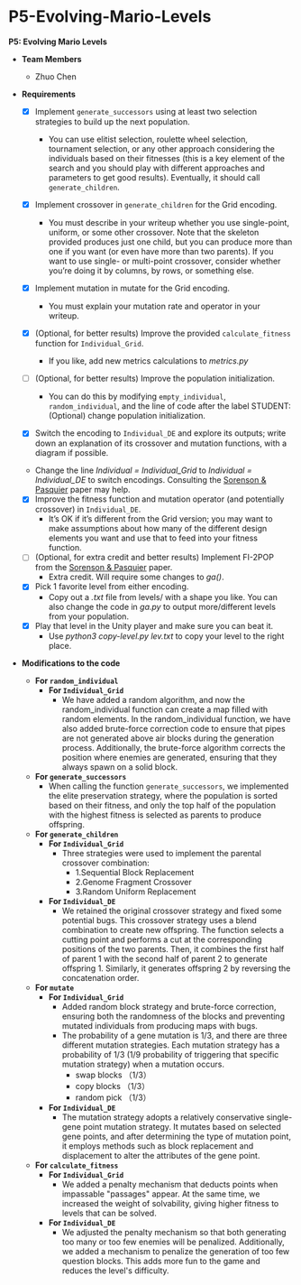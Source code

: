 # P5-Evolving-Mario-Levels
**P5: Evolving Mario Levels**  
- **Team Members**  
  - Zhuo Chen  

- **Requirements**
  - [X] Implement `generate_successors` using at least two selection strategies to build up the next population.  
      - You can use elitist selection, roulette wheel selection, tournament selection, or any other approach considering the individuals based on their fitnesses (this is a key element of the search and you should play with different approaches and parameters to get good results). Eventually, it should call `generate_children`.  
  - [x] Implement crossover in `generate_children` for the Grid encoding.  
    - You must describe in your writeup whether you use single-point, uniform, or some other crossover. Note that the skeleton provided produces just one child, but you can produce more than one if you want (or even have more than two parents). If you want to use single- or multi-point crossover, consider whether you’re doing it by columns, by rows, or something else.
 
  - [x] Implement mutation in mutate for the Grid encoding.  
    - You must explain your mutation rate and operator in your writeup.
 
  - [x] (Optional, for better results) Improve the provided `calculate_fitness` function for `Individual_Grid`.  
    - If you like, add new metrics calculations to _metrics.py_

  - [ ] (Optional, for better results) Improve the population initialization.  
    - You can do this by modifying `empty_individual`, `random_individual`, and the line of code after the label STUDENT: (Optional) change population initialization.
 
  - [x]  Switch the encoding to `Individual_DE` and explore its outputs; write down an explanation of its crossover and mutation functions, with a diagram if possible.
    - Change the line *Individual = Individual_Grid* to *Individual = Individual_DE* to switch encodings. Consulting the [Sorenson & Pasquier](https://www.researchgate.net/profile/Philippe-Pasquier-2/publication/220867545_Towards_a_Generic_Framework_for_Automated_Video_Game_Level_Creation/links/0912f510ac2bed57d1000000/Towards-a-Generic-Framework-for-Automated-Video-Game-Level-Creation.pdf) paper may help.
 
  - [x] Improve the fitness function and mutation operator (and potentially crossover) in `Individual_DE`.
    - It’s OK if it’s different from the Grid version; you may want to make assumptions about how many of the different design elements you want and use that to feed into your fitness function.
  - [ ] (Optional, for extra credit and better results) Implement FI-2POP from the [Sorenson & Pasquier](https://www.researchgate.net/profile/Philippe-Pasquier-2/publication/220867545_Towards_a_Generic_Framework_for_Automated_Video_Game_Level_Creation/links/0912f510ac2bed57d1000000/Towards-a-Generic-Framework-for-Automated-Video-Game-Level-Creation.pdf) paper.
    - Extra credit. Will require some changes to *ga()*.
  - [x] Pick 1 favorite level from either encoding.
    - Copy out a *.txt* file from levels/ with a shape you like. You can also change the code in *ga.py* to output more/different levels from your population.
  - [x] Play that level in the Unity player and make sure you can beat it.
    - Use *python3* *copy-level.py* *lev.txt* to copy your level to the right place.
- **Modifications to the code**  
   - **For `random_individual`**  
      - **For `Individual_Grid`**  
          - We have added a random algorithm, and now the random_individual function can create a map filled with random elements. In the random_individual function, we have also added brute-force correction code to ensure that pipes are not generated above air blocks during the generation process. Additionally, the brute-force algorithm corrects the position where enemies are generated, ensuring that they always spawn on a solid block.  
   - **For `generate_successors`**  
      - When calling the function `generate_successors`, we implemented the elite preservation strategy, where the population is sorted based on their fitness, and only the top half of the population with the highest fitness is selected as parents to produce offspring.  
   - **For `generate_children`**  
      - **For `Individual_Grid`**  
        - Three strategies were used to implement the parental crossover combination:  
          - 1.Sequential Block Replacement  
          - 2.Genome Fragment Crossover  
          - 3.Random Uniform Replacement  
     - **For `Individual_DE`**
       - We retained the original crossover strategy and fixed some potential bugs. This crossover strategy uses a blend combination to create new offspring. The function selects a cutting point and performs a cut at the corresponding positions of the two parents. Then, it combines the first half of parent 1 with the second half of parent 2 to generate offspring 1. Similarly, it generates offspring 2 by reversing the concatenation order.  
   - **For `mutate`**  
      - **For `Individual_Grid`**   
        - Added random block strategy and brute-force correction, ensuring both the randomness of the blocks and preventing mutated individuals from producing maps with bugs.
        - The probability of a gene mutation is 1/3, and there are three different mutation strategies. Each mutation strategy has a probability of 1/3 (1/9 probability of triggering that specific mutation strategy) when a mutation occurs.
          - swap blocks （1/3）
          - copy blocks （1/3）
          - random pick （1/3）
      - **For `Individual_DE`**
        - The mutation strategy adopts a relatively conservative single-gene point mutation strategy. It mutates based on selected gene points, and after determining the type of mutation point, it employs methods such as block replacement and displacement to alter the attributes of the gene point.  
   - **For `calculate_fitness`**  
      - **For `Individual_Grid`**   
        - We added a penalty mechanism that deducts points when impassable "passages" appear. At the same time, we increased the weight of solvability, giving higher fitness to levels that can be solved.  
      - **For `Individual_DE`**
        - We adjusted the penalty mechanism so that both generating too many or too few enemies will be penalized. Additionally, we added a mechanism to penalize the generation of too few question blocks. This adds more fun to the game and reduces the level's difficulty.  

